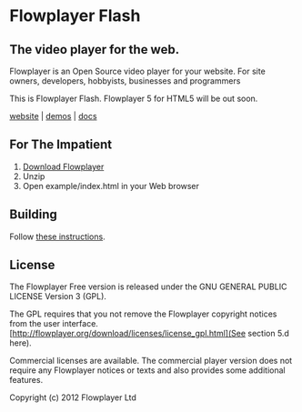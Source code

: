 

# Flowplayer Flash


## The video player for the web.

Flowplayer is an Open Source video player for your website.
For site owners, developers, hobbyists, businesses and programmers

This is Flowplayer Flash. Flowplayer 5 for HTML5 will be out soon.

[website](http://flowplayer.org) | [demos](http://flowplayer.org/demos/) | [docs](http://flowplayer.org/documentation/)

## For The Impatient

1. [Download Flowplayer](http://flowplayer.org/download/)
2. Unzip
3. Open example/index.html in your Web browser

## Building

Follow [these instructions](http://flowplayer.org/documentation/developer/development-environment.html).

## License

The Flowplayer Free version is released under the
GNU GENERAL PUBLIC LICENSE Version 3 (GPL).

The GPL requires that you not remove the Flowplayer copyright notices
from the user interface. [http://flowplayer.org/download/licenses/license_gpl.html](See section 5.d here).

Commercial licenses are available. The commercial player version
does not require any Flowplayer notices or texts and also provides
some additional features.

Copyright (c) 2012 Flowplayer Ltd
